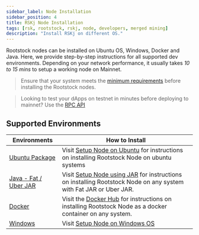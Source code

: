 ```yaml
---
sidebar_label: Node Installation
sidebar_position: 4
title: RSKj Node Installation
tags: [rsk, rootstock, rskj, node, developers, merged mining]
description: "Install RSKj on different OS."
---
```


Rootstock nodes can be installed on Ubuntu OS, Windows, Docker and Java. Here, we provide step-by-step instructions for all supported dev environments. Depending on your network performance, it usually takes *10 to 15 mins* to setup a working node on Mainnet.

> Ensure that your system meets the [minimum requirements](/node-operators/setup/requirements/) before installing the Rootstock nodes.

> Looking to test your dApps on testnet in minutes before deploying to mainnet? Use the [RPC API](/developers/rpc-api/)

## Supported Environments
| Environments | How to Install |
| --- | --- |
| [Ubuntu Package](/node-operators/setup/installation/ubuntu/) | Visit [Setup Node on Ubuntu](/node-operators/setup/installation/ubuntu/) for instructions on installing Rootstock Node on ubuntu systems |
| [Java - Fat / Uber JAR](/node-operators/setup/installation/java/) | Visit [Setup Node using JAR](/node-operators/setup/installation/java/) for instructions on installing Rootstock Node on any system with Fat JAR or Uber JAR. |
| [Docker](https://hub.docker.com/r/rsksmart/rskj) |  Visit the [Docker Hub](https://hub.docker.com/r/rsksmart/rskj) for instructions on installing Rootstock Node as a docker container on any system. |
| [Windows](/node-operators/setup/node-runner/windows/) | Visit [Setup Node on Windows OS](/node-operators/setup/node-runner/windows/) |